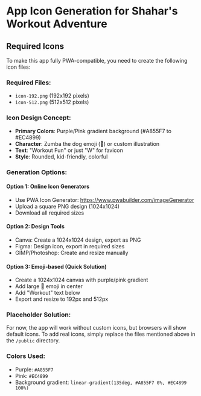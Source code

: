 # App Icon Generation for Shahar's Workout Adventure

## Required Icons

To make this app fully PWA-compatible, you need to create the following icon files:

### Required Files:
- `icon-192.png` (192x192 pixels)
- `icon-512.png` (512x512 pixels)

### Icon Design Concept:
- **Primary Colors**: Purple/Pink gradient background (#A855F7 to #EC4899)
- **Character**: Zumba the dog emoji (🐶) or custom illustration
- **Text**: "Workout Fun" or just "W" for favicon
- **Style**: Rounded, kid-friendly, colorful

### Generation Options:

#### Option 1: Online Icon Generators
- Use PWA Icon Generator: https://www.pwabuilder.com/imageGenerator
- Upload a square PNG design (1024x1024)
- Download all required sizes

#### Option 2: Design Tools
- Canva: Create a 1024x1024 design, export as PNG
- Figma: Design icon, export in required sizes
- GIMP/Photoshop: Create and resize manually

#### Option 3: Emoji-based (Quick Solution)
- Create a 1024x1024 canvas with purple/pink gradient
- Add large 🐶 emoji in center
- Add "Workout" text below
- Export and resize to 192px and 512px

### Placeholder Solution:
For now, the app will work without custom icons, but browsers will show default icons.
To add real icons, simply replace the files mentioned above in the `/public` directory.

### Colors Used:
- Purple: `#A855F7`
- Pink: `#EC4899`
- Background gradient: `linear-gradient(135deg, #A855F7 0%, #EC4899 100%)` 